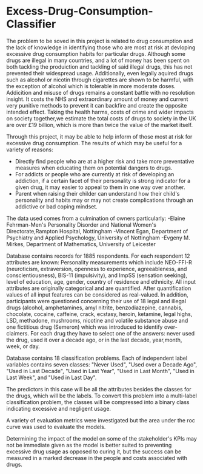 # Excess-Drug-Consumption-Classifier

The problem to be soved in this project is related to drug consumption and the lack of knowledge in identifying those who are most at risk at devloping excessive drug consumption 
habits for particular drugs. Although some drugs are illegal in many countries, and a lot of money has been spent on both tackling the produiction and tackling of 
said illegal drugs, this has not prevented their widespread usage. Additionally, even legally aquired drugs such as alcohol or nicotin through cigarettes are shown
to be harmful, with the exception of alcohol which is tolerable in more moderate doses. Addicition and misuse of drugs remains a constant battle with no resolution
insight. It costs the NHS and extraordinary amount of money and current very punitive methods to prevent it can backfire and create the opposite intended effect.
Taking the health harms, costs of crime and wider impacts on society together,we estimate the total costs of drugs to society in the UK are over £19 billion, which is more 
than twice the value of the market itself.
	
Through this project, it may be able to help inform of those most at risk for excessive drug consumption. The results of which may be useful for a variety of reasons:
- Directly find people who are at a higher risk and take more preventative measures when educating them on potential dangers to drugs.
- For addicts or people who are currently at risk of developing an addiction, if a certain facet of their personality is strong indicator for a given drug, it may easier to appeal to them in one way over another.
- Parent when raising their childer can understand how their child's personality and habits may or may not create complications through an addictive or bad coping mindset.

The data used comes from a culmination of owners particularly: 
-Elaine Fehrman-Men's Personality Disorder and National Women's Directorate,Rampton Hospital, Nottingham
-Vincent Egan, Department of Psychiatry and Applied Psychology, University of Nottingham
-Evgeny M. Mirkes, Department of Mathematics, University of Leicester

Database contains records for 1885 respondents. For each respondent 12 attributes are known: Personality measurements which include NEO-FFI-R (neuroticism, extraversion, openness to experience, agreeableness, and conscientiousness), BIS-11 (impulsivity), and ImpSS (sensation seeking), level of education, age, gender, country of residence and ethnicity. All input attributes are originally categorical and are quantified. After quantification values of all input features can be considered as real-valued. In addition, participants were questioned concerning their use of 18 legal and illegal drugs (alcohol, amphetamines, amyl nitrite, benzodiazepine, cannabis, chocolate, cocaine, caffeine, crack, ecstasy, heroin, ketamine, legal highs, LSD, methadone, mushrooms, nicotine and volatile substance abuse and one fictitious drug (Semeron) which was introduced to identify over-claimers. For each drug they have to select one of the answers: never used the drug, used it over a decade ago, or in the last decade, year,month, week, or day.

Database contains 18 classification problems. Each of independent label variables contains seven classes: "Never Used", "Used over a Decade Ago", "Used in Last Decade", "Used in Last Year", "Used in Last Month", "Used in Last Week", and "Used in Last Day".

The predictors in this case will be all the attributes besides the classes for the drugs, which will be the labels. To convert this problem into a multi-label classification
problem, the classes will be compressed into a binary class indicating excessive and negligent usage.

A variety of evaluation metrics were investigated but the area under the roc curve was used to evaluate the models.

Determining the impact of the model on some of the stakeholder's KPIs may not be immediate given as the model is better suited to preventing excessive drug usage as opposed to curing it, but the success can be measured in a marked decrease in the people and costs associated with drugs.
